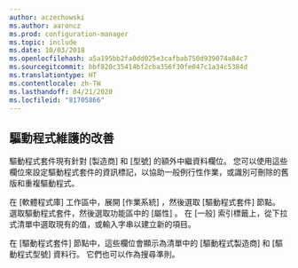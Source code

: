 ```yaml
---
author: aczechowski
ms.author: aaroncz
ms.prod: configuration-manager
ms.topic: include
ms.date: 10/03/2018
ms.openlocfilehash: a5a195bb2fa0dd025e3cafbab750d939074a84c7
ms.sourcegitcommit: bbf820c35414bf2cba356f30fe047c1a34c5384d
ms.translationtype: HT
ms.contentlocale: zh-TW
ms.lasthandoff: 04/21/2020
ms.locfileid: "81705866"
---
```

## <a name="improvements-to-driver-maintenance"></a><a name="bkmk_drivers"></a> 驅動程式維護的改善
<!--1358270-->

驅動程式套件現有針對 [製造商]  和 [型號]  的額外中繼資料欄位。 您可以使用這些欄位來設定驅動程式套件的資訊標記，以協助一般例行性作業，或識別可刪除的舊版和重複驅動程式。

在 [軟體程式庫]  工作區中，展開 [作業系統]  ，然後選取 [驅動程式套件]  節點。 選取驅動程式套件，然後選取功能區中的 [屬性]  。 在 [一般]  索引標籤上，從下拉式清單中選取現有的值，或輸入字串以建立新的項目。 

在 [驅動程式套件]  節點中，這些欄位會顯示為清單中的 [驅動程式製造商]  和 [驅動程式型號]  資料行。 它們也可以作為搜尋準則。 


